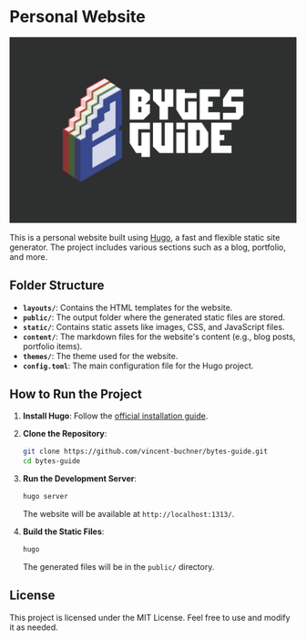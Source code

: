# Personal Website

![Project Banner](/static/images/bytes-guide.png)

This is a personal website built using [Hugo](https://gohugo.io/), a fast and flexible static site generator. The project includes various sections such as a blog, portfolio, and more.

## Folder Structure

- **`layouts/`**: Contains the HTML templates for the website.
- **`public/`**: The output folder where the generated static files are stored.
- **`static/`**: Contains static assets like images, CSS, and JavaScript files.
- **`content/`**: The markdown files for the website's content (e.g., blog posts, portfolio items).
- **`themes/`**: The theme used for the website.
- **`config.toml`**: The main configuration file for the Hugo project.

## How to Run the Project

1. **Install Hugo**: Follow the [official installation guide](https://gohugo.io/getting-started/installing/).
2. **Clone the Repository**:
   ```bash
   git clone https://github.com/vincent-buchner/bytes-guide.git
   cd bytes-guide
   ```
3. **Run the Development Server**:

   ```bash
   hugo server
   ```

   The website will be available at `http://localhost:1313/`.

4. **Build the Static Files**:
   ```bash
   hugo
   ```
   The generated files will be in the `public/` directory.

## License

This project is licensed under the MIT License. Feel free to use and modify it as needed.
